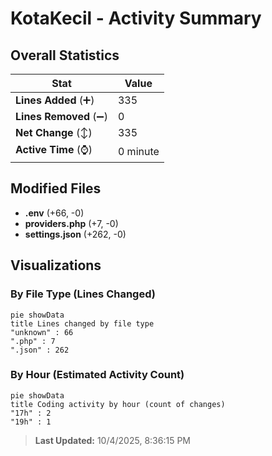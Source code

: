 # KotaKecil - Activity Summary 

## Overall Statistics

| Stat                   | Value                                                             |
| ---------------------- | ----------------------------------------------------------------- |
| **Lines Added** (➕)   | 335                                          |
| **Lines Removed** (➖) | 0                                        |
| **Net Change** (↕)    | 335                |
| **Active Time** (⌚)   | 0 minute |


## Modified Files
- **.env** (+66, -0)
- **providers.php** (+7, -0)
- **settings.json** (+262, -0)

## Visualizations

### By File Type (Lines Changed)

```mermaid
pie showData
title Lines changed by file type
"unknown" : 66
".php" : 7
".json" : 262
```

### By Hour (Estimated Activity Count)

```mermaid
pie showData
title Coding activity by hour (count of changes)
"17h" : 2
"19h" : 1
```


> **Last Updated:** 10/4/2025, 8:36:15 PM